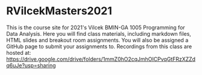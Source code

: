 # RVilcekMasters2021
This is the course site for 2021's Vilcek BMIN-GA 1005 Programming for Data Analysis. Here you will find class materials, including markdown files, HTML slides and breakout room assignments. You will also be assigned a GitHub page to submit your assignments to. Recordings from this class are hosted at: https://drive.google.com/drive/folders/1mmZ0hO2cqJmhOICPvqGtFRzXZZdq6uJe?usp=sharing
